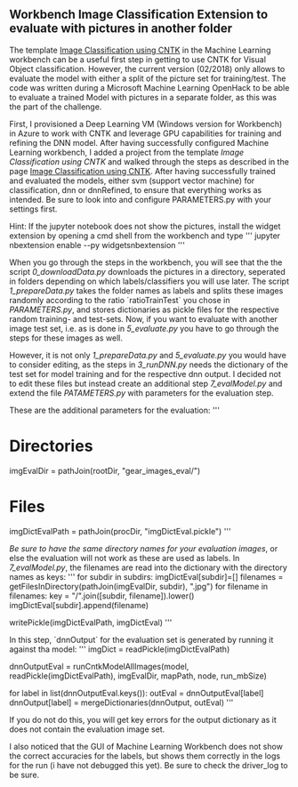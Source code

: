 ## Workbench Image Classification Extension to evaluate with pictures in another folder

The template [Image Classification using CNTK](https://docs.microsoft.com/en-us/azure/machine-learning/preview/scenario-image-classification-using-cntk) in the Machine Learning workbench can be a useful first step in getting to use CNTK for Visual Object classification. However, the current version (02/2018) only allows to evaluate the model with either a split of the picture set for training/test. The code was written during a Microsoft Machine Learning OpenHack to be able to evaluate a trained Model with pictures in a separate folder, as this was the part of the challenge. 

First, I provisioned a Deep Learning VM (Windows version for Workbench) in Azure to work with CNTK and leverage GPU capabilities for training and refining the DNN model. After having successfully configured Machine Learning workbench, I added a project from the template *Image Classification using CNTK* and walked through the steps as described in the page  [Image Classification using CNTK](https://docs.microsoft.com/en-us/azure/machine-learning/preview/scenario-image-classification-using-cntk). After having successfully trained and evaluated the models, either svm (support vector machine) for classification, dnn or dnnRefined, to ensure that everything works as intended. Be sure to look into and configure 
PARAMETERS.py with your settings first.  

Hint: If the jupyter notebook does not show the pictures, install the widget extension by opening a cmd shell from the workbench and type 
'''
jupyter nbextension enable --py widgetsnbextension
'''


When you go through the steps in the workbench, you will see that the the script _0_downloadData.py_ downloads the pictures in a directory, seperated in folders depending on which labels/classifiers you will use later. The script _1_prepareData.py_ takes the folder names as labels and splits these images randomly according to the ratio ´ratioTrainTest´ you chose in _PARAMETERS.py_, and stores dictionaries as pickle files for the respective random training- and test-sets. Now, if you want to evaluate with another image test set, i.e. as is done in _5_evaluate.py_ you have to go through the steps for these images as well. 

However, it is not only _1_prepareData.py_ and  _5_evaluate.py_ you would have to consider editing, as the steps in  _3_runDNN.py_ needs the dictionary of the test set for model training and for the respective dnn output. I decided not to edit these files but instead create an additional step _7_evalModel.py_ and extend the file _PATAMETERS.py_ with parameters for the evaluation step. 

These are the additional parameters for the evaluation:
'''
# Directories
imgEvalDir      = pathJoin(rootDir,    "gear_images_eval/")

# Files
imgDictEvalPath         = pathJoin(procDir, "imgDictEval.pickle")
'''

*Be sure to have the same directory names for your evaluation images*, or else the evaluation will not work as these are used as labels. In _7_evalModel.py_, the filenames are read into the dictionary with the directory names as keys:
'''
for subdir in subdirs:
    imgDictEval[subdir]=[]
    filenames = getFilesInDirectory(pathJoin(imgEvalDir, subdir), ".jpg")
    for filename in filenames:
         key = "/".join([subdir, filename]).lower()
         imgDictEval[subdir].append(filename)
            
           
writePickle(imgDictEvalPath,  imgDictEval)
'''

In this step, ´dnnOutput´ for the evaluation set is generated by running it against tha model:
'''
imgDict = readPickle(imgDictEvalPath)

dnnOutputEval  = runCntkModelAllImages(model, readPickle(imgDictEvalPath),  imgEvalDir, mapPath, node, run_mbSize)

for label in list(dnnOutputEval.keys()):
    outEval  = dnnOutputEval[label]
    dnnOutput[label] = mergeDictionaries(dnnOutput, outEval)
'''

If you do not do this, you will get key errors for the output dictionary as it does not contain the evaluation image set. 

I also noticed that the GUI of Machine Learning Workbench does not show the correct accuracies for the labels, but shows them correctly in the logs for the run (i have not debugged this yet). Be sure to check the driver_log to be sure.  


